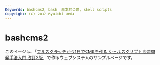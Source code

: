 ```yaml
---
Keywords: bashcms2, bash, 基本的に雑, shell scripts
Copyright: (C) 2017 Ryuichi Ueda
---
```


# bashcms2

このページは、「[フルスクラッチから1日でCMSを作る シェルスクリプト高速開発手法入門 改訂2版](https://www.kadokawa.co.jp/product/301906000685/)」で作るウェブシステムのサンプルページです。
